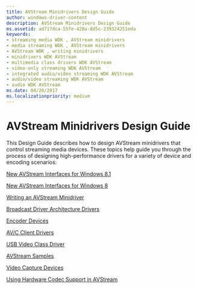 ```yaml
---
title: AVStream Minidrivers Design Guide
author: windows-driver-content
description: AVStream Minidrivers Design Guide
ms.assetid: ad717dca-55fe-428a-8d5c-239324251eda
keywords:
- streaming media WDK , AVStream minidrivers
- media streaming WDK , AVStream minidrivers
- AVStream WDK , writing minidrivers
- minidrivers WDK AVStream
- multimedia class drivers WDK AVStream
- video-only streaming WDK AVStream
- integrated audio/video streaming WDK AVStream
- audio/video streaming WDK AVStream
- audio WDK AVStream
ms.date: 04/20/2017
ms.localizationpriority: medium
---
```


# AVStream Minidrivers Design Guide





This Design Guide describes how to design AVStream minidrivers that control streaming media devices. These topics help guide you through the process of designing high-performance drivers for a variety of device and encoding scenarios:

[New AVStream Interfaces for Windows 8.1](new-avstream-interfaces-for-windows-8-1.md)

[New AVStream Interfaces for Windows 8](new-windows-8-ddis.md)

[Writing an AVStream Minidriver](writing-an-avstream-minidriver.md)

[Broadcast Driver Architecture Drivers](https://msdn.microsoft.com/library/windows/hardware/ff556573)

[Encoder Devices](encoder-devices.md)

[AV/C Client Drivers](https://msdn.microsoft.com/library/windows/hardware/ff556364)

[USB Video Class Driver](usb-video-class-driver.md)

[AVStream Samples](avstream-samples.md)

[Video Capture Devices](video-capture-devices.md)

[Using Hardware Codec Support in AVStream](hardware-codec-support-in-avstream.md)

 

 




